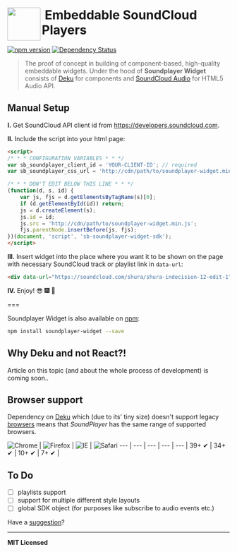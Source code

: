 # <img src="http://www.officialpsds.com/images/thumbs/Soundcloud-Logo-psd47614.png" width="75" align="left">&nbsp;Embeddable SoundCloud Players

[![npm version](http://badge.fury.io/js/soundplayer-widget.svg)](http://badge.fury.io/js/soundplayer-widget)
[![Dependency Status](http://david-dm.org/soundblogs/embed-soundplayer-widget.svg)](http://david-dm.org/soundblogs/embed-soundplayer-widget)

<!-- [![Download Count](http://img.shields.io/npm/dm/soundplayer-widget.svg?style=flat)](http://www.npmjs.com/package/soundplayer-widget) -->

<!-- ![](http://img.shields.io/badge/Status-Work%20In%20Progress-FA572C.svg?style=flat-square) -->

> The proof of concept in building of component-based, high-quality embeddable widgets. Under the hood of **Soundplayer Widget** consists of [Deku](https://github.com/segmentio/deku) for components and [SoundCloud Audio](https://github.com/voronianski/soundcloud-audio.js) for HTML5 Audio API.

<!-- ### [Get Player Online](http://labs.voronianski.com/soundplayer-widget-generator) -->

## Manual Setup 

**I.** Get SoundCloud API client id from https://developers.soundcloud.com.

**II.** Include the script into your html page:

```html
<script>
/* * * CONFIGURATION VARIABLES * * */
var sb_soundplayer_client_id = 'YOUR-CLIENT-ID'; // required
var sb_soundplayer_css_url = 'http://cdn/path/to/soundplayer-widget.min.css'; // optional

/* * * DON'T EDIT BELOW THIS LINE * * */
(function(d, s, id) {
    var js, fjs = d.getElementsByTagName(s)[0];
    if (d.getElementById(id)) return;
    js = d.createElement(s);
    js.id = id;
    js.src = 'http://cdn/path/to/soundplayer-widget.min.js';
    fjs.parentNode.insertBefore(js, fjs);
})(document, 'script', 'sb-soundplayer-widget-sdk');
</script>
```

**III.** Insert widget into the place where you want it to be shown on the page with necessary SoundCloud track or playlist link in `data-url`:

```html
<div data-url="https://soundcloud.com/shura/shura-indecision-12-edit-1" class="sb-soundplayer-widget"></div>
```

**IV.** Enjoy! :sunglasses: :fireworks: :dancer:

===

Soundplayer Widget is also available on [npm](https://www.npmjs.com/package/soundplayer-widget):

```bash
npm install soundplayer-widget --save
```

## Why Deku and not React?!

Article on this topic (and about the whole process of development) is coming soon..

## Browser support

Dependency on [Deku](https://github.com/segmentio/deku) which (due to its' tiny size) doesn't support legacy [browsers](https://github.com/segmentio/deku/#tests) means that _SoundPlayer_ has the same range of supported browsers.

![Chrome](https://raw.github.com/alrra/browser-logos/master/chrome/chrome_48x48.png) | ![Firefox](https://raw.github.com/alrra/browser-logos/master/firefox/firefox_48x48.png) | ![IE](https://raw.github.com/alrra/browser-logos/master/internet-explorer/internet-explorer_48x48.png) | ![Safari](https://raw.github.com/alrra/browser-logos/master/safari/safari_48x48.png)
--- | --- | --- | --- | --- |
39+ ✔ | 34+ ✔ | 10+ ✔ | 7+ ✔ |

## To Do

- [ ] playlists support
- [ ] support for multiple different style layouts
- [ ] global SDK object (for purposes like subscribe to audio events etc.)

Have a [suggestion](https://github.com/soundblogs/embed-soundplayer-widget/issues)?

---

**MIT Licensed**
